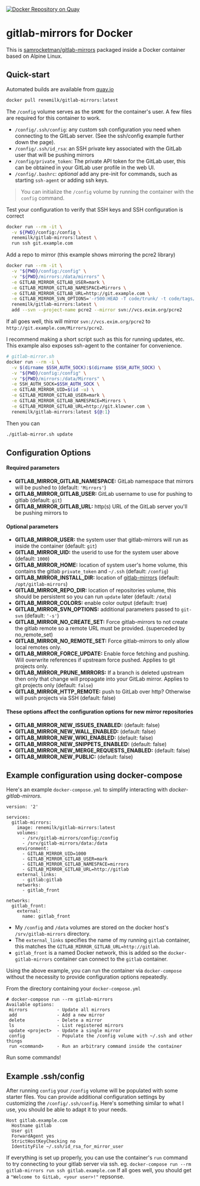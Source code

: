 [![Docker Repository on Quay](https://quay.io/repository/klowner/gitlab-mirrors/status "Docker Repository on Quay")](https://quay.io/repository/klowner/gitlab-mirrors)

# gitlab-mirrors for Docker

This is [samrocketman/gitlab-mirrors](https://github.com/samrocketman/gitlab-mirrors) packaged inside a Docker container
based on Alpine Linux.

## Quick-start
Automated builds are available from [quay.io](https://quay.io)
```bash
docker pull renemilk/gitlab-mirrors:latest
```
The `/config` volume serves as the `$HOME` for the container's user. A few files are required for this container to work.
- `/config/.ssh/config`: any custom ssh configuration you need when connecting to the GitLab server. (See the ssh/config example further down the page).
- `/config/.ssh/id_rsa`: an SSH private key associated with the GitLab user that will be pushing mirrors
- `/config/private_token`: The private API token for the GitLab user, this can be obtained in your GitLab user profile in the web UI.
- `/config/.bashrc`: *optional* add any pre-init for commands, such as starting `ssh-agent` or adding ssh keys.

> You can initialize the `/config` volume by running the container with the `config` command.

Test your configuration to verify that SSH keys and SSH configuration is correct
```bash
docker run --rm -it \
  -v ${PWD}/config:/config \
  renemilk/gitlab-mirrors:latest \
  run ssh git.example.com
```

Add a repo to mirror (this example shows mirroring the pcre2 library)
```bash
docker run --rm -it \
  -v "${PWD}/config:/config" \
  -v "${PWD}/mirrors:/data/mirrors" \
  -e GITLAB_MIRROR_GITLAB_USER=mark \
  -e GITLAB_MIRROR_GITLAB_NAMESPACE=Mirrors \
  -e GITLAB_MIRROR_GITLAB_URL=http://git.example.com \
  -e GITLAB_MIRROR_SVN_OPTIONS='-r500:HEAD -T code/trunk/ -t code/tags/' \
  renemilk/gitlab-mirrors:latest \
  add --svn --project-name pcre2 --mirror svn://vcs.exim.org/pcre2
```
If all goes well, this will mirror `svn://vcs.exim.org/pcre2` to `http://git.example.com/Mirrors/pcre2`.

I recommend making a short script such as this for running updates, etc. This example also exposes ssh-agent to the container for convenience.
```bash
# gitlab-mirror.sh
docker run --rm -i \
  -v $(dirname $SSH_AUTH_SOCK):$(dirname $SSH_AUTH_SOCK) \
  -v "${PWD}/config:/config" \
  -v "${PWD}/mirrors:/data/Mirrors" \
  -e SSH_AUTH_SOCK=$SSH_AUTH_SOCK \
  -e GITLAB_MIRROR_UID=$(id -u) \
  -e GITLAB_MIRROR_GITLAB_USER=mark \
  -e GITLAB_MIRROR_GITLAB_NAMESPACE=Mirrors \
  -e GITLAB_MIRROR_GITLAB_URL=http://git.klowner.com \
  renemilk/gitlab-mirrors:latest ${@:1}
```
Then you can
```bash
./gitlab-mirror.sh update
```

## Configuration Options
#### Required parameters
- **GITLAB_MIRROR_GITLAB_NAMESPACE:** GitLab namespace that mirrors will be pushed to (default: `'Mirrors'`)
- **GITLAB_MIRROR_GITLAB_USER:** GitLab username to use for pushing to gitlab (default: `git`)
- **GITLAB_MIRROR_GITLAB_URL:** http(s) URL of the GitLab server you'll be pushing mirrors to

#### Optional parameters
- **GITLAB_MIRROR_USER:** the system user that gitlab-mirrors will run as inside the container (default: `git`)
- **GITLAB_MIRROR_UID:** the userid to use for the system user above (default: `1000`)
- **GITLAB_MIRROR_HOME:** location of system user's home volume, this contains the gitlab `private_token` and `~/.ssh` (default: `/config`)
- **GITLAB_MIRROR_INSTALL_DIR:** location of [gitlab-mirrors](https://github.com/samrocketman/gitlab-mirrors/) (default: `/opt/gitlab-mirrors`)
- **GITLAB_MIRROR_REPO_DIR:** location of repositories volume, this should be persistent so you can run `update` later (default: `/data`)
- **GITLAB_MIRROR_COLORS:** enable color output (default: true)
- **GITLAB_MIRROR_SVN_OPTIONS:** additional parameters passed to `git-svn` (default: `'-s'`)
- **GITLAB_MIRROR_NO_CREATE_SET:** Force gitlab-mirrors to not create the gitlab remote so a remote URL must be provided. (superceded by no_remote_set)
- **GITLAB_MIRROR_NO_REMOTE_SET:** Force gitlab-mirrors to only allow local remotes only.
- **GITLAB_MIRROR_FORCE_UPDATE:** Enable force fetching and pushing. Will overwrite references if upstream force pushed. Applies to git projects only.
- **GITLAB_MIRROR_PRUNE_MIRRORS:** If a branch is deleted upstream then only that change will propagate into your GitLab mirror. Applies to git projects only (default: `false`)
- **GITLAB_MIRROR_HTTP_REMOTE:** push to GitLab over http? Otherwise will push projects via SSH (default: false)

#### These options affect the configuration options for new mirror repositories
- **GITLAB_MIRROR_NEW_ISSUES_ENABLED:** (default: false)
- **GITLAB_MIRROR_NEW_WALL_ENABLED:** (default: false)
- **GITLAB_MIRROR_NEW_WIKI_ENABLED:** (default: false)
- **GITLAB_MIRROR_NEW_SNIPPETS_ENABLED:** (default: false)
- **GITLAB_MIRROR_NEW_MERGE_REQUESTS_ENABLED:** (default: false)
- **GITLAB_MIRROR_NEW_PUBLIC:** (default: false)


## Example configuration using docker-compose
Here's an example `docker-compose.yml` to simplify interacting with *docker-gitlab-mirrors*.
```
version: '2'

services:
  gitlab-mirrors:
    image: renemilk/gitlab-mirrors:latest
    volumes:
      - /srv/gitlab-mirrors/config:/config
      - /srv/gitlab-mirrors/data:/data
    environment:
      - GITLAB_MIRROR_UID=1000
      - GITLAB_MIRROR_GITLAB_USER=mark
      - GITLAB_MIRROR_GITLAB_NAMESPACE=mirrors
      - GITLAB_MIRROR_GITLAB_URL=http://gitlab
    external_links:
      - gitlab:gitlab
    networks:
      - gitlab_front

networks:
  gitlab_front:
    external:
      name: gitlab_front
```
- My `/config` and `/data` volumes are stored on the docker host's `/srv/gitlab-mirrors` directory.
- The `external_links` specifies the name of my running `gitlab` container, this matches the `GITLAB_MIRROR_GITLAB_URL=http://gitlab`.
- `gitlab_front` is a named Docker network, this is added so the `docker-gitlab-mirrors` container can connect to the `gitlab` container.

Using the above example, you can run the container via `docker-compose` without the necessity to provide configuration options repeatedly.

From the directory containing your `docker-compose.yml`
```
# docker-compose run --rm gitlab-mirrors
Available options:
 mirrors           - Update all mirrors
 add               - Add a new mirror
 delete            - Delete a mirror
 ls                - List registered mirrors
 update <project>  - Update a single mirror
 config            - Populate the /config volume with ~/.ssh and other things
 run <command>     - Run an arbitrary command inside the container
```
Run some commands!

## Example .ssh/config
After running `config` your `/config` volume will be populated with some starter files. You can provide additional configuration settings by customizing the `/config/.ssh/config`. Here's something similar to what I use, you should be able to adapt it to your needs.
```
Host gitlab.example.com
  Hostname gitlab
  User git
  ForwardAgent yes
  StrictHostKeyChecking no
  IdentityFile ~/.ssh/id_rsa_for_mirror_user
```
If everything is set up properly, you can use the container's `run` command to try connecting to your gitlab server via ssh. eg.
`docker-compose run --rm gitlab-mirrors run ssh gitlab.example.com`
If all goes well, you should get a `"Welcome to GitLab, <your user>!"` repsonse.
